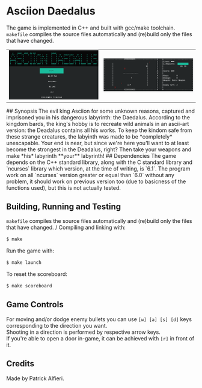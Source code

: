 # Asciion Daedalus
The game is implemented in C++ and built with gcc/make toolchain.
\
`makefile` compiles the source files automatically and (re)build only the files that have changed.

<div align="center">
 <table style="width:100%">
  <tr>
    <td><img width="500px" src="assets/screen1.png" /></td>
    <td><img width="500px" src="assets/screen2.png" /></td>
  </tr>
</table>
 </div>
## Synopsis
The evil king Asciion for some unknown reasons, captured and imprisoned you in his dangerous labyrinth: the Daedalus.
According to the kingdom bards, the king's hobby is to recreate wild animals in an ascii-art version: 
the Deadalus contains all his works. 
To keep the kindom safe from these strange creatures, the labyinth was made to be *completely* unescapable.
Your end is near, but since we're here you'll want to at least become the strongest in the Deadalus, right?
Then take your weapons and make *his* labyrinth **your** labyrinth!
## Dependencies
The game depends on the C++ standard library, along with the C standard library and `ncurses` library which version, at the time of writing, is `6.1`.
The program work on all `ncurses` version greater or equal than `6.0` without any problem, it should work on previous version too (due to basicness of the functions used), but this is not actually tested.

## Building, Running and Testing
`makefile` compiles the source files automatically and (re)build only the files that have changed.
/
Compiling and linking with:
```sh
$ make
```
Run the game with:
```sh
$ make launch
```
To reset the scoreboard:
```sh
$ make scoreboard
```
## Game Controls
For moving and/or dodge enemy bullets you can use `[w] [a] [s] [d]` keys corresponding to the direction you want.
\
Shooting in a direction is performed by respective arrow keys.
\
If you're able to open a door in-game, it can be achieved with `[r]` in front of it.
## Credits
Made by Patrick Alfieri. 
